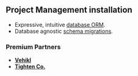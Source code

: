 ## Project Management installation

- Expressive, intuitive [database ORM](https://laravel.com/docs/eloquent).
- Database agnostic [schema migrations](https://laravel.com/docs/migrations).

### Premium Partners

- **[Vehikl](https://vehikl.com/)**
- **[Tighten Co.](https://tighten.co)**

